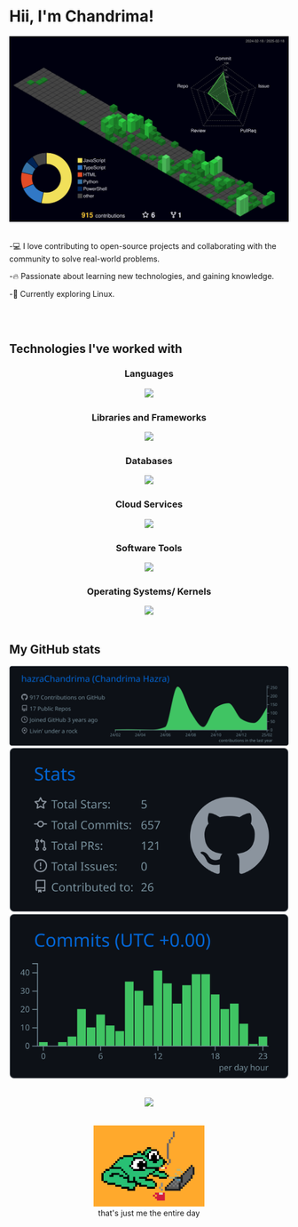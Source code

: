 # Hii, I'm Chandrima!

<div align="center">
  <img src="profile-3d-contrib/profile-night-green.svg" alt="me" width="700px">
</div>

<br/>

-💻 I love contributing to open-source projects and collaborating with the community to solve real-world problems.

-🔥 Passionate about learning new technologies, and gaining knowledge.

-🐧 Currently exploring Linux.

<br/>
<br/>


## Technologies I've worked with

<div align="center">

### Languages
  <a href="https://skillicons.dev">
      <img src="https://skillicons.dev/icons?i=js,python,java,c,bash" />
  </a>
      
    
  ### Libraries and Frameworks
  <a href="https://skillicons.dev">
    <img src="https://skillicons.dev/icons?i=react,next,tailwind,bootstrap,vercel,express,nodejs,mui,npm,vite" />
  </a>

    
  ### Databases
  <a href="https://skillicons.dev">
    <img src="https://skillicons.dev/icons?i=postgres,mysql,mongo,firebase" />
  </a>


   ### Cloud Services
  <a href="https://skillicons.dev">
    <img src="https://skillicons.dev/icons?i=aws,googlecloud" />
  </a>
   
    
  ### Software Tools
  <a href="https://skillicons.dev">
    <img src="https://skillicons.dev/icons?i=git,github,webstorm,pycharm,figma,selenium,vscode,vim,blender" />
  </a>
 

### Operating Systems/ Kernels
<a href="https://skillicons.dev">
  <img src="https://skillicons.dev/icons?i=linux,windows,powershell" />
</a>

</div>
<br/>


## My GitHub stats

<div align="center">
  <img src="profile-summary-card-output/github_dark/0-profile-details.svg" alt="me" width="685px">
<!--   <img src="profile-summary-card-output/github_dark/1-repos-per-language.svg" alt="me" width="">
  <img src="profile-summary-card-output/github_dark/2-most-commit-language.svg" alt="me" width=""> -->
  <img src="profile-summary-card-output/github_dark/3-stats.svg" alt="me" width="">
  <img src="profile-summary-card-output/github_dark/4-productive-time.svg" alt="me" width="">
</div>
<br/>

<div align="center">

[![](https://visitcount.itsvg.in/api?id=hazraChandrima&label=Profile%20Views&color=0&icon=3&pretty=true)](https://visitcount.itsvg.in)

</div>

<br/>
<div align="center">
  <img src="./froggy.gif" alt="literally me" width="200px">
  <br/>
  that's just me the entire day
</div>
<!-- ### My contributions in Hacktoberfest 2024
<br/>
<div align="center">
   <img src="https://holopin.me/hazrachandrima" alt="hacktoberfest holopin badges" width="600px" />
</div> -->
